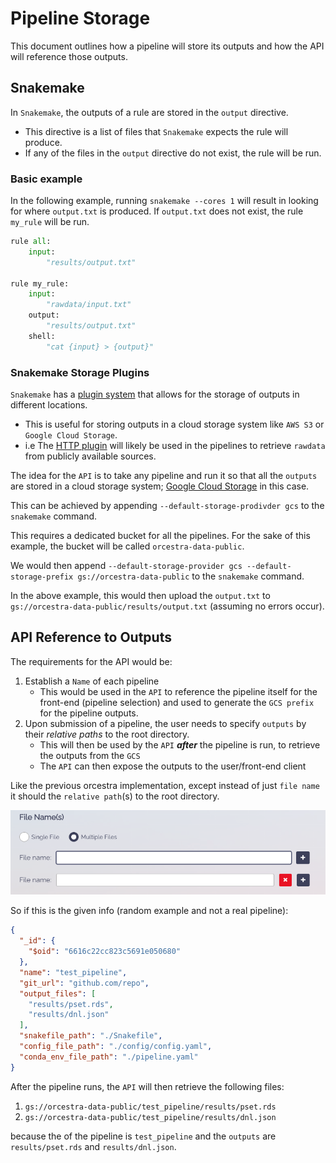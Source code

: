 # Pipeline Storage

This document outlines how a pipeline will store its outputs and how the API will reference those outputs.

## Snakemake

In `Snakemake`, the outputs of a rule are stored in the `output` directive.
- This directive is a list of files that `Snakemake` expects the rule will produce.
- If any of the files in the `output` directive do not exist, the rule will be run.

### Basic example

In the following example, running
`snakemake --cores 1`
will result in looking for where `output.txt` is produced.
If `output.txt` does not exist, the rule `my_rule` will be run.

``` python
rule all:
    input:
        "results/output.txt"

rule my_rule:
    input:
        "rawdata/input.txt"
    output:
        "results/output.txt"
    shell:
        "cat {input} > {output}"
```

### Snakemake Storage Plugins

`Snakemake` has a [plugin system](https://snakemake.github.io/snakemake-plugin-catalog/) that allows for the storage of outputs in different locations.
- This is useful for storing outputs in a cloud storage system like `AWS S3` or `Google Cloud Storage`.
- i.e The [HTTP plugin](https://snakemake.github.io/snakemake-plugin-catalog/plugins/storage/http.html) will likely be used in the pipelines to retrieve
    `rawdata` from publicly available sources.

The idea for the `API` is to take any pipeline and run it so that all the `outputs` are stored in a
cloud storage system; [Google Cloud Storage](https://snakemake.github.io/snakemake-plugin-catalog/plugins/storage/gcs.htmll) in this case.

This can be achieved by appending
`--default-storage-prodivder gcs` to the `snakemake` command.

This requires a dedicated bucket for all the pipelines. For the sake of this example, the bucket will be called `orcestra-data-public`.

We would then append
`--default-storage-provider gcs --default-storage-prefix gs://orcestra-data-public` to the `snakemake` command.

In the above example, this would then upload the `output.txt` to `gs://orcestra-data-public/results/output.txt` (assuming no errors occur).


## API Reference to Outputs

The requirements for the API would be:

1) Establish a `Name` of each pipeline
   * This would be used in the `API` to reference the pipeline itself for the front-end (pipeline selection) and used to generate the `GCS prefix` for the pipeline outputs.
2) Upon submission of a pipeline, the user needs to specify `outputs` by their _relative paths_ to the root directory.
   * This will then be used by the `API` **_after_** the pipeline is run, to retrieve the outputs from the `GCS`
   * The `API` can then expose the outputs to the user/front-end client

Like the previous orcestra implementation, except instead of just `file name` it should the `relative path`(s) to the root directory.

![img.png](img.png)

So if this is the given info (random example and not a real pipeline):

```json
{
  "_id": {
    "$oid": "6616c22cc823c5691e050680"
  },
  "name": "test_pipeline",
  "git_url": "github.com/repo",
  "output_files": [
    "results/pset.rds",
    "results/dnl.json"
  ],
  "snakefile_path": "./Snakefile",
  "config_file_path": "./config/config.yaml",
  "conda_env_file_path": "./pipeline.yaml"
}
```

After the pipeline runs, the `API` will then retrieve the following files:

1) `gs://orcestra-data-public/test_pipeline/results/pset.rds`
2) `gs://orcestra-data-public/test_pipeline/results/dnl.json`

because the <name> of the pipeline is `test_pipeline` and the `outputs` are `results/pset.rds` and `results/dnl.json`.
